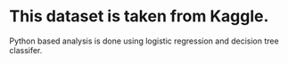 # This dataset is taken from Kaggle. 
Python based analysis is done using logistic regression and decision tree classifer.
